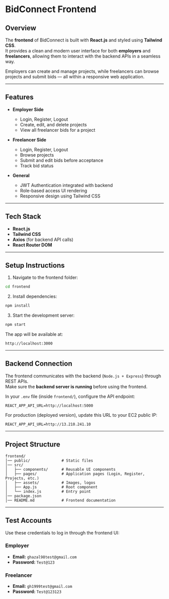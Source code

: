 # BidConnect Frontend

## Overview
The **frontend** of BidConnect is built with **React.js** and styled using **Tailwind CSS**.  
It provides a clean and modern user interface for both **employers** and **freelancers**, allowing them to interact with the backend APIs in a seamless way.

Employers can create and manage projects, while freelancers can browse projects and submit bids — all within a responsive web application.

---

## Features
- **Employer Side**
  - Login, Register, Logout
  - Create, edit, and delete projects
  - View all freelancer bids for a project  

- **Freelancer Side**
  - Login, Register, Logout
  - Browse projects
  - Submit and edit bids before acceptance
  - Track bid status  

- **General**
  - JWT Authentication integrated with backend
  - Role-based access UI rendering
  - Responsive design using Tailwind CSS

---

## Tech Stack
- **React.js**
- **Tailwind CSS**
- **Axios** (for backend API calls)
- **React Router DOM**

---

## Setup Instructions

1. Navigate to the frontend folder:
```bash
cd frontend
```

2. Install dependencies:
```bash
npm install
```

3. Start the development server:
```bash
npm start
```

The app will be available at:
```
http://localhost:3000
```

---

## Backend Connection
The frontend communicates with the backend (`Node.js + Express`) through REST APIs.  
Make sure the **backend server is running** before using the frontend.  

In your `.env` file (inside `frontend/`), configure the API endpoint:
```
REACT_APP_API_URL=http://localhost:5000
```

For production (deployed version), update this URL to your EC2 public IP:
```
REACT_APP_API_URL=http://13.210.241.10
```

---

## Project Structure
```
frontend/
│── public/              # Static files
│── src/
│   ├── components/      # Reusable UI components
│   ├── pages/           # Application pages (Login, Register, Projects, etc.)
│   ├── assets/          # Images, logos
│   ├── App.js           # Root component
│   └── index.js         # Entry point
│── package.json
│── README.md            # Frontend documentation
```

---

## Test Accounts
Use these credentials to log in through the frontend UI:

### Employer
- **Email:** `ghazal98test@gmail.com`  
- **Password:** `Test@123`

### Freelancer
- **Email:** `gh1999test@gmail.com`  
- **Password:** `Test@123123`
